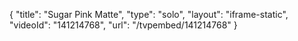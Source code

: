 {
    "title": "Sugar Pink Matte",
    "type": "solo",
    "layout": "iframe-static",
    "videoId": "141214768",
    "url": "\/tvpembed\/141214768"
}
